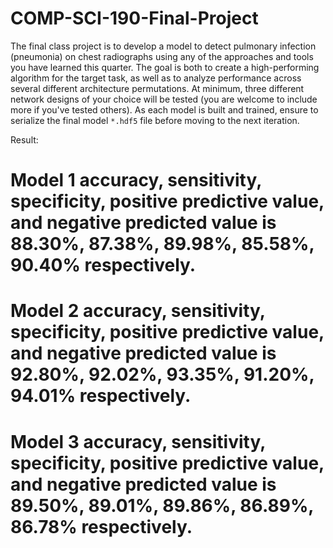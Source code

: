 # COMP-SCI-190-Final-Project

The final class project is to develop a model to detect pulmonary infection (pneumonia) on chest radiographs using any of the approaches and tools you have learned this quarter. The goal is both to create a high-performing algorithm for the target task, as well as to analyze performance across several different architecture permutations. At minimum, three different network designs of your choice will be tested (you are welcome to include more if you've tested others). As each model is built and trained, ensure to serialize the final model `*.hdf5` file before moving to the next iteration.

Result:

# Model 1 accuracy, sensitivity, specificity, positive predictive value, and negative predicted value is 88.30%, 87.38%, 89.98%, 85.58%, 90.40% respectively. 
# Model 2 accuracy, sensitivity, specificity, positive predictive value, and negative predicted value is 92.80%, 92.02%, 93.35%, 91.20%, 94.01% respectively. 
# Model 3 accuracy, sensitivity, specificity, positive predictive value, and negative predicted value is 89.50%, 89.01%, 89.86%, 86.89%, 86.78% respectively.
